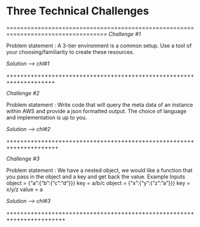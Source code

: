 # Three Technical Challenges

===================================================================================
_Challenge #1_

Problem statement :
A 3-tier environment is a common setup. Use a tool of your choosing/familiarity to create these
resources.

_Solution --> _chl#1__

++++++++++++++++++++++++++++++++++++++++++++++++++++++++++++++++++++

_Challenge #2_

Problem statement :
Write code that will query the meta data of an instance within AWS and provide a
json formatted output. The choice of language and implementation is up to you.

_Solution --> chl#2_

+++++++++++++++++++++++++++++++++++++++++++++++++++++++++++++++++++++

_Challenge #3_

Problem statement :
We have a nested object, we would like a function that you pass in the object and a key and get
back the value.
Example Inputs
object = {“a”:{“b”:{“c”:”d”}}}
key = a/b/c
object = {“x”:{“y”:{“z”:”a”}}}
key = x/y/z
value = a

_Solution --> chl#3_

+++++++++++++++++++++++++++++++++++++++++++++++++++++++++++++++++++++++
